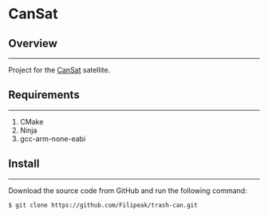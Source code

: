 # CanSat

## Overview

***

Project for the [CanSat](https://www.esa.int/Education/CanSat) satellite.

## Requirements

***

1. CMake
2. Ninja
3. gcc-arm-none-eabi

## Install

***

Download the source code from GitHub and run the following command:

``` console
$ git clone https://github.com/Filipeak/trash-can.git
```